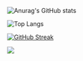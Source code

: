 ![Anurag's GitHub stats](https://github-readme-stats.vercel.app/api?username=Arkokhan21&theme=dark&show_icons=true)

![Top Langs](https://github-readme-stats.vercel.app/api/top-langs/?username=Arkokhan21&theme=dark&show)

[![GitHub Streak](https://streak-stats.demolab.com?user=Arkokhan21&theme=dark)](https://git.io/streak-stats)

![](https://visitor-badge.laobi.icu/badge?page_id=Arkokhan21.Arkokhan21)

